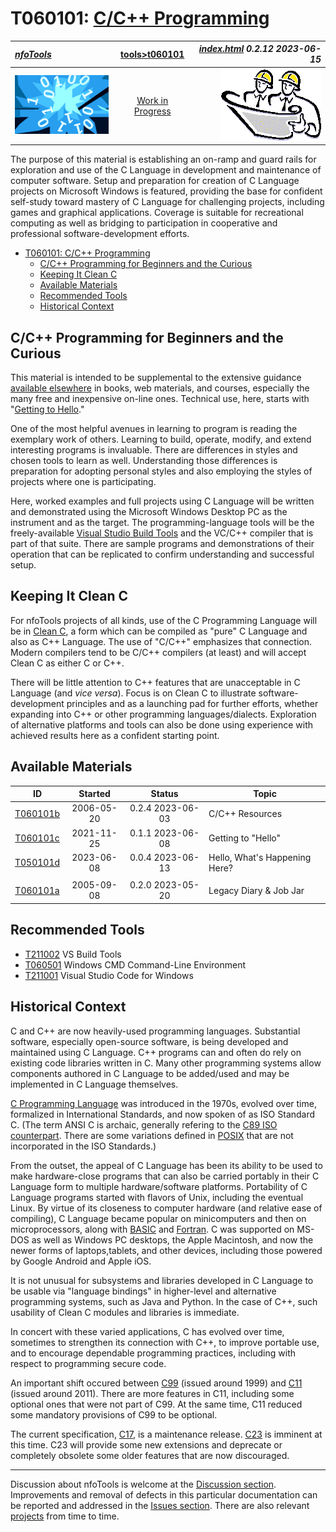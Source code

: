 <!-- index.md 0.2.12                UTF-8                          2023-06-15
     ----1----|----2----|----3----|----4----|----5----|----6----|----7----|--*

                         T060101: C/C++ PROGRAMMING
     -->

# T060101: [C/C++ Programming](.)

| ***[nfoTools](../../)*** | [tools](../)[>t060101](.) | ***[index.html](index.html) 0.2.12 2023-06-15*** |
| :--                |       :-:          | --: |
| ![nfotools](../../images/nfoWorks-2014-06-02-1702-LogoSmall.png) | [Work in Progress](T60101.txt) | ![Hard Hat Area](../../images/hardhat-logo.gif) |

The purpose of this material is establishing an on-ramp and guard rails for
exploration and use of the C Language in development and maintenance of
computer software.  Setup and preparation for creation of C Language
projects on Microsoft Windows is featured, providing the base for confident
self-study toward mastery of C Language for challenging projects, including
games and graphical applications.  Coverage is suitable for recreational
computing as well as bridging to participation in cooperative and professional
software-development efforts.

- [T060101: C/C++ Programming](#t060101-cc-programming)
  - [C/C++ Programming for Beginners and the Curious](#cc-programming-for-beginners-and-the-curious)
  - [Keeping It Clean C](#keeping-it-clean-c)
  - [Available Materials](#available-materials)
  - [Recommended Tools](#recommended-tools)
  - [Historical Context](#historical-context)

## C/C++ Programming for Beginners and the Curious

This material is intended to be supplemental to the extensive guidance
[available elsewhere](b/) in books, web materials, and courses, especially
the many free and inexpensive on-line ones.  Technical use, here, starts with
"[Getting to Hello](c/)."

One of the most helpful avenues in learning to program is reading the
exemplary work of others.  Learning to build, operate, modify, and extend
interesting programs is invaluable.  There are differences in styles and
chosen tools to learn as well.  Understanding those differences is preparation
for adopting personal styles and also employing the styles of projects where
one is participating.

Here, worked examples and full projects using C Language will be  written and
demonstrated using the
Microsoft Windows Desktop PC as the instrument and as the target.  The
programming-language tools will be the freely-available
[Visual Studio Build Tools](../T211002/) and the VC/C++ compiler that is part
of that suite.  There are sample programs and demonstrations of their
operation that can be replicated to confirm understanding and successful
setup.

## Keeping It Clean C

For nfoTools projects of all kinds, use of the C Programming Language
will be in
[Clean C](b/#Harbison2002),
a form which can be compiled as "pure"
C Language and also as C++ Language.  The use of "C/C++" emphasizes
that connection.  Modern compilers tend to be C/C++ compilers (at least) and
will accept Clean C as either C or C++.

There will be little attention to C++ features that are unacceptable
in C Language (and *vice versa*).  Focus is on Clean C
to illustrate software-development principles and as a launching pad for
further efforts, whether expanding into C++ or other programming
languages/dialects.  Exploration of alternative platforms and tools can also
be done using experience with achieved results here as a confident starting
point.

## Available Materials

| **ID** | **Started** | **Status** | **Topic** |
|   :-:   |   :-:   |  :-:   |  ---  |
| [T060101b](b/) | 2006-05-20 | 0.2.4 2023-06-03 | C/C++ Resources |
| [T060101c](c/) | 2021-11-25 | 0.1.1 2023-06-08 | Getting to "Hello" |
| [T050101d](d/) | 2023-06-08 | 0.0.4 2023-06-13 | Hello, What's Happening Here? |
|                           |            |                   |           |
| [T060101a](a/) | 2005-09-08 | 0.2.0 2023-05-20 | Legacy Diary & Job Jar |

## Recommended Tools

- [T211002](../T211002) VS Build Tools
- [T060501](../T060501) Windows CMD Command-Line Environment
- [T211001](../T211001) Visual Studio Code for Windows

## Historical Context

C and C++ are now heavily-used programming languages.  Substantial software,
especially open-source software, is being
developed and maintained using C Language.  C++ programs
can and often do rely on existing code libraries written in C.  Many other
programming systems allow components authored in C Language to be added/used
and may be implemented in C Language themselves.

[C Programming Language](https://en.wikipedia.org/wiki/C_(programming_language))
was introduced in the 1970s, evolved over time, formalized in
International  Standards, and now spoken of as ISO Standard C.  (The term ANSI
C is archaic, generally refering to the
[C89 ISO counterpart](https://en.wikipedia.org/wiki/C_(programming_language)#History).
There are some variations defined in
[POSIX](https://en.wikipedia.org/wiki/POSIX) that are
not incorporated in the ISO Standards.)

From the outset, the appeal of C Language has been its ability to be used
to make hardware-close programs that can also be carried
portably in their C Language form to multiple hardware/software platforms.
Portability of C Language programs started with flavors of Unix, including the
eventual Linux. By virtue of its closeness to computer hardware (and relative
ease of compiling), C Language became popular on minicomputers and then on
microprocessors, along with [BASIC](https://en.wikipedia.org/wiki/BASIC) and
[Fortran](https://en.wikipedia.org/wiki/Fortran).  C was supported on MS-DOS
as well as Windows PC desktops, the Apple Macintosh, and now the newer forms
of laptops,tablets, and other devices, including those powered by Google
Android and Apple iOS.

It is not unusual for subsystems and libraries developed in C Language to be
usable via "language bindings" in higher-level and alternative programming
systems, such as Java and Python.  In the case of C++, such usability of
Clean C modules and libraries is immediate.

In concert with these varied applications, C has evolved over time, sometimes
to strengthen its connection with C++, to improve portable use, and
to encourage dependable programming practices, including with respect to
programming secure code.

An important shift
occured between [C99](https://en.wikipedia.org/wiki/C99) (issued around 1999)
and [C11](https://en.wikipedia.org/wiki/C11_(C_standard_revision)) (issued
around 2011).  There are more features in C11, including some optional ones
that were not part of C99.  At the same time, C11 reduced some mandatory
provisions of C99 to be optional.

The current specification,
[C17](https://en.wikipedia.org/wiki/C17_(C_standard_revision)), is a
maintenance release.  [C23](https://en.wikipedia.org/wiki/C2x) is imminent at
this time.  C23 will provide some new extensions and deprecate or completely
obsolete some older features that are now discouraged.

----

Discussion about nfoTools is welcome at the
[Discussion section](https://github.com/orcmid/nfoTools/discussions).
Improvements and removal of defects in this particular documentation can be
reported and addressed in the
[Issues section](https://github.com/orcmid/nfoTools/issues).  There are also
relevant [projects](https://github.com/orcmid/nfoTools/projects?type=classic)
from time to time.

<!-- ----1----|----2----|----3----|----4----|----5----|----6----|----7----|--*

     0.2.12 2023-06-15T13:23Z T060101d
     0.2.11 2023-06-08T20:04Z T060101c
     0.2.10 2023-06-03T18:41Z T060101b-c
     0.2.9 2023-06-01T17:15Z Emphasize Clean C more
     0.2.8 2023-05-28T23:59Z T060101c
     0.2.7 2023-05-27T20:05Z Completed full draft.
     0.2.6 2023-05-27T17:55Z Shuffle and also fix cross references
     0.2.5 2023-05-24T16:23Z More wordsmithing
     0.2.4 2023-05-23T15:49Z Wordsmithing and some elaboration
     0.2.3 2023-05-22T23:39Z Improve wording about portability
     0.2.2 2023-05-22T22:41Z Touch-ups
     0.2.1 2023-05-22T21:54Z Cleaned-up and Explained
     0.2.0 2023-05-20T23:15Z Folio re-organization
     0.1.3 2022-06-23T23:32Z Adopt improved title strip header
     0.1.2 2021-11-25T00:27Z T060101c
     0.1.1 2021-11-16T19:40Z Touch-ups
     0.1.0 2021-11-16T17:17Z Transposition to nfoTools as placeholder and
           boilerplate
     0.0.20 2007-09-13T22:42Z Final nfoWare Toolcraft version
     0.0.0 2005-09-08T19:09Z bootstrap placeholder and boilerplate on nfoWare

               *** end of docs/tools/T060101/index.md ***
     -->

